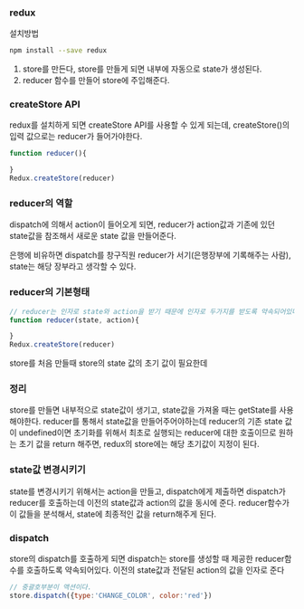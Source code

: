 ### redux
설치방법
```sh
npm install --save redux
```

01. store를 만든다, store를 만들게 되면 내부에 자동으로 state가 생성된다.
02. reducer 함수를 만들어 store에 주입해준다.

### createStore API
redux를 설치하게 되면 createStore API를 사용할 수 있게 되는데, 
createStore()의 입력 값으로는 reducer가 들어가야한다.
```js
function reducer(){

}
Redux.createStore(reducer)
```

### reducer의 역할 
dispatch에 의해서 action이 들어오게 되면, reducer가 action값과 기존에 있던 state값을 참조해서 새로운 state 값을 만들어준다.

은행에 비유하면 dispatch를 창구직원 reducer가 서기(은행장부에 기록해주는 사람), state는 해당 장부라고 생각할 수 있다.


### reducer의 기본형태
```js
// reducer는 인자로 state와 action을 받기 때문에 인자로 두가지를 받도록 약속되어있다.
function reducer(state, action){

}
Redux.createStore(reducer)
```

store를 처음 만들때 store의 state 값의 초기 값이 필요한데 

### 정리
store를 만들면 내부적으로 state값이 생기고, state값을 가져올 때는 getState를 사용해야한다. 
reducer를 통해서 state값을 만들어주어야하는데 reducer의 기존 state 값이 undefined이면 
초기화를 위해서 최초로 실행되는 reducer에 대한 호출이므로 원하는 초기 값을 return 해주면, 
redux의 store에는 해당 초기값이 지정이 된다.

### state값 변경시키기 
state를 변경시키기 위해서는 action을 만들고, dispatch에게 제출하면 dispatch가 reducer를 호출하는데
이전의 state값과 action의 값을 동시에 준다.
reducer함수가 이 값들을 분석해서, state에 최종적인 값을 return해주게 된다.

### dispatch
store의 dispatch를 호출하게 되면 dispatch는 store를 생성할 때 제공한 reducer함수를 
호출하도록 약속되어있다. 이전의 state값과 전달된 action의 값을 인자로 준다

```js
// 중괄호부분이 액션이다.
store.dispatch({type:'CHANGE_COLOR', color:'red'})
```
